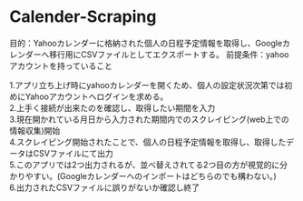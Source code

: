 # Calender-Scraping

目的：Yahooカレンダーに格納された個人の日程予定情報を取得し、Googleカレンダーへ移行用にCSVファイルとしてエクスポートする。
前提条件：yahooアカウントを持っていること

1.アプリ立ち上げ時にyahooカレンダーを開くため、個人の設定状況次第では初めにYahooアカウントへログインを求める。  
2.上手く接続が出来たのを確認し、取得したい期間を入力  
3.現在開かれている月日から入力された期間内でのスクレイピング(web上での情報収集)開始  
4.スクレイピング開始されたことで、個人の日程予定情報を取得し、取得したデータはCSVファイルにて出力  
5.このアプリでは2つ出力されるが、並べ替えされてる2つ目の方が視覚的に分かりやすい。(Googleカレンダーへのインポートはどちらのでも構わない。)  
6.出力されたCSVファイルに誤りがないか確認し終了  


